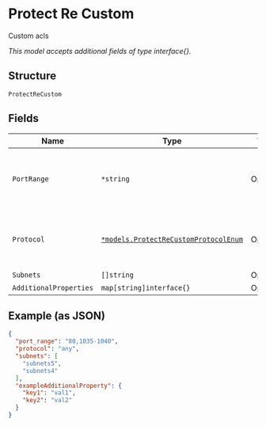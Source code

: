 
# Protect Re Custom

Custom acls

*This model accepts additional fields of type interface{}.*

## Structure

`ProtectReCustom`

## Fields

| Name | Type | Tags | Description |
|  --- | --- | --- | --- |
| `PortRange` | `*string` | Optional | Matched dst port, "0" means any<br><br>**Default**: `"0"` |
| `Protocol` | [`*models.ProtectReCustomProtocolEnum`](../../doc/models/protect-re-custom-protocol-enum.md) | Optional | enum: `any`, `icmp`, `tcp`, `udp`<br><br>**Default**: `"any"` |
| `Subnets` | `[]string` | Optional | - |
| `AdditionalProperties` | `map[string]interface{}` | Optional | - |

## Example (as JSON)

```json
{
  "port_range": "80,1035-1040",
  "protocol": "any",
  "subnets": [
    "subnets5",
    "subnets4"
  ],
  "exampleAdditionalProperty": {
    "key1": "val1",
    "key2": "val2"
  }
}
```

